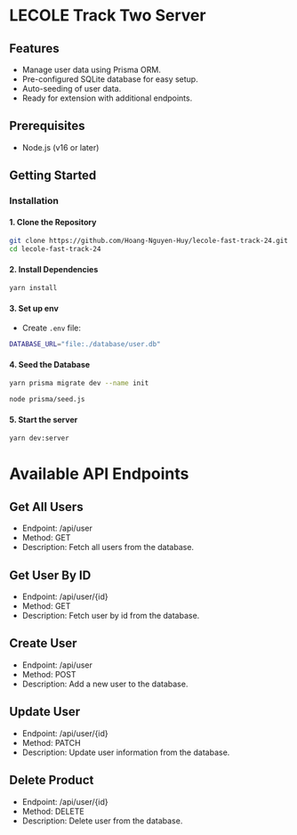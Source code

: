 # LECOLE Track Two Server

## Features
- Manage user data using Prisma ORM.
- Pre-configured SQLite database for easy setup.
- Auto-seeding of user data.
- Ready for extension with additional endpoints.

## Prerequisites
- Node.js (v16 or later)

## Getting Started

### Installation

#### 1. Clone the Repository
```bash
git clone https://github.com/Hoang-Nguyen-Huy/lecole-fast-track-24.git
cd lecole-fast-track-24
```

#### 2. Install Dependencies
```bash
yarn install
```

#### 3. Set up env
- Create ```.env``` file:
```bash
DATABASE_URL="file:./database/user.db"
```

#### 4. Seed the Database
```bash
yarn prisma migrate dev --name init

node prisma/seed.js
```

#### 5. Start the server
```bash
yarn dev:server
```

# Available API Endpoints

## Get All Users
- Endpoint: /api/user
- Method: GET
- Description: Fetch all users from the database.

## Get User By ID
- Endpoint: /api/user/{id}
- Method: GET
- Description: Fetch user by id from the database.

## Create User
- Endpoint: /api/user
- Method: POST
- Description: Add a new user to the database.

## Update User
- Endpoint: /api/user/{id}
- Method: PATCH
- Description: Update user information from the database.

## Delete Product
- Endpoint: /api/user/{id}
- Method: DELETE
- Description: Delete user from the database.
